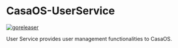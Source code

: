 # CasaOS-UserService

[![goreleaser](https://github.com/IceWhaleTech/CasaOS-UserService/actions/workflows/release.yml/badge.svg?branch=main)](https://github.com/IceWhaleTech/CasaOS-UserService/actions/workflows/release.yml)

User Service provides user management functionalities to CasaOS.
